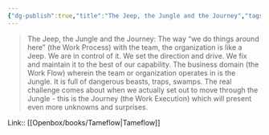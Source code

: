 ```yaml
---
{"dg-publish":true,"title":"The Jeep, the Jungle and the Journey","tags":["quotes"],"date":"2023-02-21T08:59:30+04:00","alias":"The Jeep, the Jungle and the Journey","dg-path":"/quotes/202302210859.md","permalink":"/quotes/202302210859/","dgPassFrontmatter":true}
---
```



> The Jeep, the Jungle and the Journey: The way “we do things around here” (the Work Process) with the team, the organization is like a Jeep. We are in control of it. We set the direction and drive. We fix and maintain it to the best of our capability. The business domain (the Work Flow) wherein the team or organization operates in is the Jungle. It is full of dangerous beasts, traps, swamps. The real challenge comes about when we actually set out to move through the Jungle - this is the Journey (the Work Execution) which will present even more unknowns and surprises.

Link:: [[Openbox/books/Tameflow|Tameflow]]

